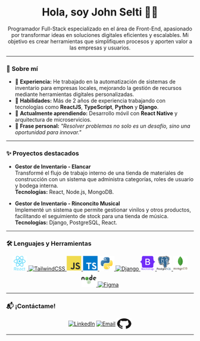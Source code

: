 <h1 align="center">Hola, soy John Selti 👨‍💻</h1>

<p align="center">
  Programador Full-Stack especializado en el área de Front-End, apasionado por transformar ideas en soluciones digitales eficientes y escalables. Mi objetivo es crear herramientas que simplifiquen procesos y aporten valor a las empresas y usuarios.
</p>

---

### 🚀 **Sobre mí**
- 💼 **Experiencia:** He trabajado en la automatización de sistemas de inventario para empresas locales, mejorando la gestión de recursos mediante herramientas digitales personalizadas.
- 🎯 **Habilidades:** Más de 2 años de experiencia trabajando con tecnologías como **ReactJS**, **TypeScript**, **Python** y **Django**.
- 🌱 **Actualmente aprendiendo:** Desarrollo móvil con **React Native** y arquitectura de microservicios.
- 💬 **Frase personal:** _"Resolver problemas no solo es un desafío, sino una oportunidad para innovar."_  

---

### ✨ **Proyectos destacados**
- **Gestor de Inventario - Elancar**  
  Transformé el flujo de trabajo interno de una tienda de materiales de construcción con un sistema que administra categorías, roles de usuario y bodega interna.  
  **Tecnologías:** React, Node.js, MongoDB.

- **Gestor de Inventario - Rinconcito Musical**  
  Implementé un sistema que permite gestionar vinilos y otros productos, facilitando el seguimiento de stock para una tienda de música.  
  **Tecnologías:** Django, PostgreSQL, React.

---

### 🛠️ **Lenguajes y Herramientas**
<p align="center"> 
  <a href="https://reactjs.org/" target="_blank"> <img src="https://raw.githubusercontent.com/devicons/devicon/master/icons/react/react-original-wordmark.svg" alt="React" width="40" height="40"/> </a> 
  <a href="https://tailwindcss.com/" target="_blank"> <img src="https://www.vectorlogo.zone/logos/tailwindcss/tailwindcss-icon.svg" alt="TailwindCSS" width="40" height="40"/> </a>
  <a href="https://developer.mozilla.org/en-US/docs/Web/JavaScript" target="_blank"> <img src="https://raw.githubusercontent.com/devicons/devicon/master/icons/javascript/javascript-original.svg" alt="JavaScript" width="40" height="40"/> </a>
  <a href="https://www.typescriptlang.org/" target="_blank"> <img src="https://raw.githubusercontent.com/devicons/devicon/master/icons/typescript/typescript-original.svg" alt="TypeScript" width="40" height="40"/> </a> 
  <a href="https://www.python.org" target="_blank"> <img src="https://raw.githubusercontent.com/devicons/devicon/master/icons/python/python-original.svg" alt="Python" width="40" height="40"/> </a> 
  <a href="https://www.djangoproject.com/" target="_blank"> <img src="https://cdn.worldvectorlogo.com/logos/django.svg" alt="Django" width="40" height="40"/> </a> 
  <a href="https://getbootstrap.com" target="_blank"> <img src="https://raw.githubusercontent.com/devicons/devicon/master/icons/bootstrap/bootstrap-plain-wordmark.svg" alt="Bootstrap" width="40" height="40"/> </a> 
  <a href="https://www.postgresql.org" target="_blank"> <img src="https://raw.githubusercontent.com/devicons/devicon/master/icons/postgresql/postgresql-original-wordmark.svg" alt="PostgreSQL" width="40" height="40"/> </a> 
  <a href="https://www.mongodb.com/" target="_blank"> <img src="https://raw.githubusercontent.com/devicons/devicon/master/icons/mongodb/mongodb-original-wordmark.svg" alt="MongoDB" width="40" height="40"/> </a> 
  <a href="https://nodejs.org" target="_blank"> <img src="https://raw.githubusercontent.com/devicons/devicon/master/icons/nodejs/nodejs-original-wordmark.svg" alt="Node.js" width="40" height="40"/> </a> 
  <a href="https://www.figma.com/" target="_blank"> <img src="https://www.vectorlogo.zone/logos/figma/figma-icon.svg" alt="Figma" width="40" height="40"/> </a> 
</p>

---

### 📬 **¡Contáctame!**
<p align="center">
  <a href="https://linkedin.com/in/john-esteban-selti-alcayaga-48ba33235/" target="_blank"><img align="center" src="https://raw.githubusercontent.com/rahuldkjain/github-profile-readme-generator/master/src/images/icons/Social/linked-in-alt.svg" alt="LinkedIn" height="30" width="40" /></a>
  <a href="mailto:johnselti123@gmail.com" target="_blank"><img align="center" src="https://cdn-icons-png.flaticon.com/512/732/732200.png" alt="Email" height="30" width="40" /></a>
  <a href="https://github.com/johnselti" target="_blank"><img align="center" src="https://raw.githubusercontent.com/devicons/devicon/master/icons/github/github-original.svg" alt="GitHub" height="30" width="40" /></a>
</p>

---

